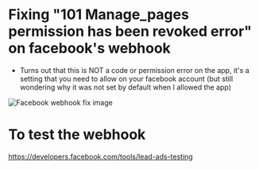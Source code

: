 
# Fixing "101 Manage_pages permission has been revoked error" on facebook's webhook

- Turns out that this is NOT a code or permission error on the app, it's a setting that you need to allow on your facebook account (but still wondering why it was not set by default when I allowed the app)

![Facebook webhook fix image](https://paulosamson.blob.core.windows.net/sharex/2021-06-21_21-43-50.png)


# To test the webhook
https://developers.facebook.com/tools/lead-ads-testing
